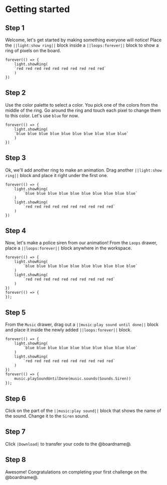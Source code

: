 # Getting started

## Step 1

Welcome, let's get started by making something everyone will notice! Place the `||light:show ring||` block inside a `||loops:forever||` block to show a ring of pixels on the board.

```blocks
forever(() => {
    light.showRing(
    `red red red red red red red red red red`
    )
})
```

## Step 2

Use the color palette to select a color. You pick one of the colors from the middle of the ring. Go around the ring and touch each pixel to change them to this color. Let's use `blue` for now.

```blocks
forever(() => {
    light.showRing(
    `blue blue blue blue blue blue blue blue blue blue`
    )
})
```

## Step 3

Ok, we'll add another ring to make an animation. Drag another `||light:show ring||` block and place it right under the first one.

```blocks
forever(() => {
    light.showRing(
        `blue blue blue blue blue blue blue blue blue blue`
    )
    light.showRing(
        `red red red red red red red red red red`
    )
})
```

## Step 4

Now, let's make a police siren from our animation! From the `Loops` drawer, place a `||loops:forever||` block anywhere in the workspace.

```blocks
forever(() => {
    light.showRing(
        `blue blue blue blue blue blue blue blue blue blue`
    )
    light.showRing(
        `red red red red red red red red red red`
    )
})
forever(() => {
});
```

## Step 5

From the `Music` drawer, drag out a `||music:play sound until done||` block and place it inside the newly added `||loops:forever||` block.

```blocks
forever(() => {
    light.showRing(
        `blue blue blue blue blue blue blue blue blue blue`
    )
    light.showRing(
        `red red red red red red red red red red`
    )
})
forever(() => {
    music.playSoundUntilDone(music.sounds(Sounds.Siren))
});
```

## Step 6

Click on the part of the `||music:play sound||` block that shows the name of the sound. Change it to the `Siren` sound.

## Step 7

Click `|Download|` to transfer your code to the @boardname@.

## Step 8

Awesome! Congratulations on completing your first challenge on the @boardname@.